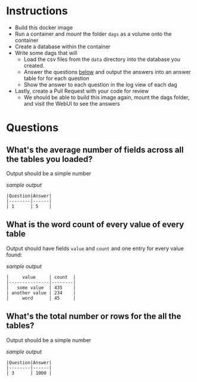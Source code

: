 # Instructions

- Build this docker image
- Run a container and _mount_ the folder `dags` as a volume onto the container
- Create a database within the container
- Write some dags that will
  - Load the csv files from the `data` directory into the database you created.
  - Answer the questions [below](README.md#Questions) and output the answers into an answer table for for each question
  - Show the answer to each question in the log view of each dag
- Lastly, create a Pull Request with your code for review
  - We should be able to build this image again, mount the dags folder, and visit the WebUI to see the answers

# Questions

## What's the average number of fields across all the tables you loaded?

Output should be a simple number

_sample output_

```
|Question|Answer|
|--------|------|
| 1      | 5    |
```

## What is the word count of every value of every table

Output should have fields `value` and `count` and one entry for every value found:

_sample output_

```
|     value     | count  |
|---------------|--------|
|   some value  | 435    |
| another value | 234    |
|     word      | 45     |
```

## What's the total number or rows for the all the tables?

Output should be a simple number

_sample output_

```
|Question|Answer|
|--------|------|
| 3      | 1000 |
```
